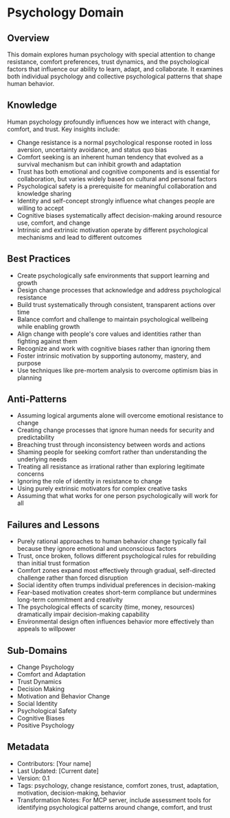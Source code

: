 # Psychology Domain

## Overview
This domain explores human psychology with special attention to change resistance, comfort preferences, trust dynamics, and the psychological factors that influence our ability to learn, adapt, and collaborate. It examines both individual psychology and collective psychological patterns that shape human behavior.

## Knowledge
Human psychology profoundly influences how we interact with change, comfort, and trust. Key insights include:

- Change resistance is a normal psychological response rooted in loss aversion, uncertainty avoidance, and status quo bias
- Comfort seeking is an inherent human tendency that evolved as a survival mechanism but can inhibit growth and adaptation
- Trust has both emotional and cognitive components and is essential for collaboration, but varies widely based on cultural and personal factors
- Psychological safety is a prerequisite for meaningful collaboration and knowledge sharing
- Identity and self-concept strongly influence what changes people are willing to accept
- Cognitive biases systematically affect decision-making around resource use, comfort, and change
- Intrinsic and extrinsic motivation operate by different psychological mechanisms and lead to different outcomes

## Best Practices
- Create psychologically safe environments that support learning and growth
- Design change processes that acknowledge and address psychological resistance
- Build trust systematically through consistent, transparent actions over time
- Balance comfort and challenge to maintain psychological wellbeing while enabling growth
- Align change with people's core values and identities rather than fighting against them
- Recognize and work with cognitive biases rather than ignoring them
- Foster intrinsic motivation by supporting autonomy, mastery, and purpose
- Use techniques like pre-mortem analysis to overcome optimism bias in planning

## Anti-Patterns
- Assuming logical arguments alone will overcome emotional resistance to change
- Creating change processes that ignore human needs for security and predictability
- Breaching trust through inconsistency between words and actions
- Shaming people for seeking comfort rather than understanding the underlying needs
- Treating all resistance as irrational rather than exploring legitimate concerns
- Ignoring the role of identity in resistance to change
- Using purely extrinsic motivators for complex creative tasks
- Assuming that what works for one person psychologically will work for all

## Failures and Lessons
- Purely rational approaches to human behavior change typically fail because they ignore emotional and unconscious factors
- Trust, once broken, follows different psychological rules for rebuilding than initial trust formation
- Comfort zones expand most effectively through gradual, self-directed challenge rather than forced disruption
- Social identity often trumps individual preferences in decision-making
- Fear-based motivation creates short-term compliance but undermines long-term commitment and creativity
- The psychological effects of scarcity (time, money, resources) dramatically impair decision-making capability
- Environmental design often influences behavior more effectively than appeals to willpower

## Sub-Domains
- Change Psychology
- Comfort and Adaptation
- Trust Dynamics
- Decision Making
- Motivation and Behavior Change
- Social Identity
- Psychological Safety
- Cognitive Biases
- Positive Psychology

## Metadata
- Contributors: [Your name]
- Last Updated: [Current date]
- Version: 0.1
- Tags: psychology, change resistance, comfort zones, trust, adaptation, motivation, decision-making, behavior
- Transformation Notes: For MCP server, include assessment tools for identifying psychological patterns around change, comfort, and trust 